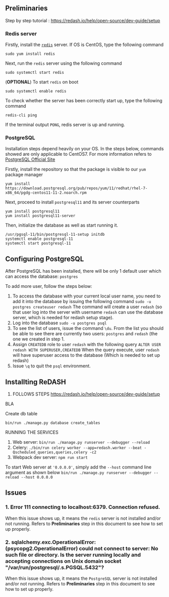 ## Preliminaries
Step by step tutorial : https://redash.io/help/open-source/dev-guide/setup
### Redis server
Firstly, install the [`redis`](https://linode.com/docs/databases/redis/install-and-configure-redis-on-centos-7/) server. If OS is CentOS, type the following command
```
sudo yum install redis
```

Next, run the `redis` server using the following command
```
sudo systemctl start redis
```

(**OPTIONAL**) To start `redis` on boot
```
sudo systemctl enable redis
```

To check whether the server has been correctly start up, type the following command
```
redis-cli ping
```
If the terminal output `PONG`, redis server is up and running.

### PostgreSQL
Installation steps depend heavily on your OS. In the steps below, commands showed are only applicable to CentOS7. For more information refers to [PostgreSQL Official Site](https://www.postgresql.org/download/linux/redhat/)

Firstly, install the repository so that the package is visible to our `yum` package manager
```
yum install https://download.postgresql.org/pub/repos/yum/11/redhat/rhel-7-x86_64/pgdg-centos11-11-2.noarch.rpm
```

Next, proceed to install `postgresql11` and its server counterparts
```
yum install postgresql11
yum install postgresql11-server
```

Then, initialize the database as well as start running it.
```
/usr/pgsql-11/bin/postgresql-11-setup initdb  
systemctl enable postgresql-11  
systemctl start postgresql-11
```

## Configuring PostgreSQL 
After PostgreSQL has been installed, there will be only 1 default user which can access the database: `postgres`

To add more user, follow the steps below:

1. To access the database with your current local user name, you need to add it into the database by issuing the following command
	`sudo -u postgres createuser redash`
	The command will create a user `redash` (so that user log into the server with username `redash` can use the database server, which is needed for redash setup stage).
2. Log into the database
	`sudo -u postgres psql`
3. To see the list of users, issue the command `\du`. From the list you should be able to see there are currently two users: `postgres` and `redash` (the one we created in step 1. 
4. Assign `CREATEDB` role to user `redash` with the following query
	`ALTER USER redash WITH SUPERUSER,CREATEDB`
	When the query execute, user `redash` will have superuser access to the database (Which is needed to set up redash)
5. Issue `\q` to quit the `psql` environment.


## Installting ReDASH

1. FOLLOWS STEPS
 https://redash.io/help/open-source/dev-guide/setup

BLA

Create db table 
```
bin/run ./manage.py database create_tables
```

RUNNING THE SERVICES

1. Web server:  `bin/run ./manage.py runserver --debugger --reload`
2. Celery:  `./bin/run celery worker --app=redash.worker --beat -Qscheduled_queries,queries,celery -c2`
3. Webpack dev server:  `npm run start`

To start Web server at `'0.0.0.0'`, simply add the `--host` command line argument as shown below
`bin/run ./manage.py runserver --debugger --reload --host 0.0.0.0`

## Issues
### 1. Error 111 connecting to localhost:6379. Connection refused. 
When this issue shows up, it means the `redis` server is not installed and/or not running. Refers to **Preliminaries** step in this document to see how to set up properly.

### 2. sqlalchemy.exc.OperationalError: (psycopg2.OperationalError) could not connect to server: No such file or directory. Is the server running locally and accepting connections on Unix domain socket "/var/run/postgresql/.s.PGSQL.5432"? 
When this issue shows up, it means the `PostgreSQL` server is not installed and/or not running. Refers to **Preliminaries** step in this document to see how to set up properly.
<!--stackedit_data:
eyJoaXN0b3J5IjpbOTczMDQ2NTA1LC0xMDY1MzY5NzEwXX0=
-->
